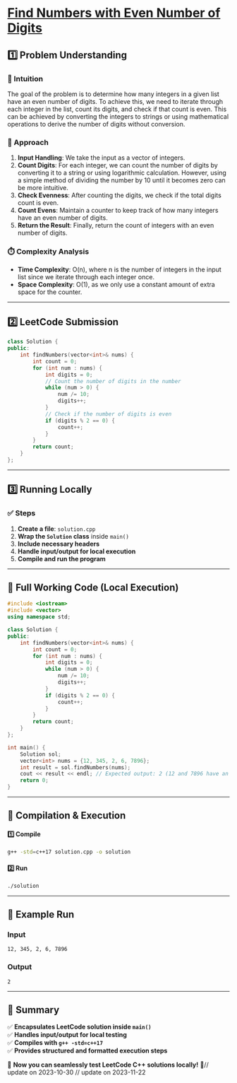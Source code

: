 # **[Find Numbers with Even Number of Digits](https://leetcode.com/problems/find-numbers-with-even-number-of-digits/description/)**  

## **1️⃣ Problem Understanding**  
### **📌 Intuition**  
The goal of the problem is to determine how many integers in a given list have an even number of digits. To achieve this, we need to iterate through each integer in the list, count its digits, and check if that count is even. This can be achieved by converting the integers to strings or using mathematical operations to derive the number of digits without conversion. 

### **🚀 Approach**  
1. **Input Handling**: We take the input as a vector of integers.
2. **Count Digits**: For each integer, we can count the number of digits by converting it to a string or using logarithmic calculation. However, using a simple method of dividing the number by 10 until it becomes zero can be more intuitive.
3. **Check Evenness**: After counting the digits, we check if the total digits count is even.
4. **Count Evens**: Maintain a counter to keep track of how many integers have an even number of digits.
5. **Return the Result**: Finally, return the count of integers with an even number of digits.

### **⏱️ Complexity Analysis**  
- **Time Complexity**: O(n), where n is the number of integers in the input list since we iterate through each integer once.
- **Space Complexity**: O(1), as we only use a constant amount of extra space for the counter.

---  

## **2️⃣ LeetCode Submission**  
```cpp
class Solution {
public:
    int findNumbers(vector<int>& nums) {
        int count = 0;
        for (int num : nums) {
            int digits = 0;
            // Count the number of digits in the number
            while (num > 0) {
                num /= 10;
                digits++;
            }
            // Check if the number of digits is even
            if (digits % 2 == 0) {
                count++;
            }
        }
        return count;
    }
};
```  

---  

## **3️⃣ Running Locally**  
### **✅ Steps**  
1. **Create a file**: `solution.cpp`  
2. **Wrap the `Solution` class** inside `main()`  
3. **Include necessary headers**  
4. **Handle input/output for local execution**  
5. **Compile and run the program**  

---  

## **📝 Full Working Code (Local Execution)**  
```cpp
#include <iostream>
#include <vector>
using namespace std;

class Solution {
public:
    int findNumbers(vector<int>& nums) {
        int count = 0;
        for (int num : nums) {
            int digits = 0;
            while (num > 0) {
                num /= 10;
                digits++;
            }
            if (digits % 2 == 0) {
                count++;
            }
        }
        return count;
    }
};

int main() {
    Solution sol;
    vector<int> nums = {12, 345, 2, 6, 7896};
    int result = sol.findNumbers(nums);
    cout << result << endl; // Expected output: 2 (12 and 7896 have an even number of digits)
    return 0;
}
```  

---  

## **🔧 Compilation & Execution**  
#### **1️⃣ Compile**  
```bash
g++ -std=c++17 solution.cpp -o solution
```  

#### **2️⃣ Run**  
```bash
./solution
```  

---  

## **🎯 Example Run**  
### **Input**  
```
12, 345, 2, 6, 7896
```  
### **Output**  
```
2
```  

---  

## **📌 Summary**  
✅ **Encapsulates LeetCode solution inside `main()`**  
✅ **Handles input/output for local testing**  
✅ **Compiles with `g++ -std=c++17`**  
✅ **Provides structured and formatted execution steps**  

🚀 **Now you can seamlessly test LeetCode C++ solutions locally!** 🚀// update on 2023-10-30
// update on 2023-11-22
